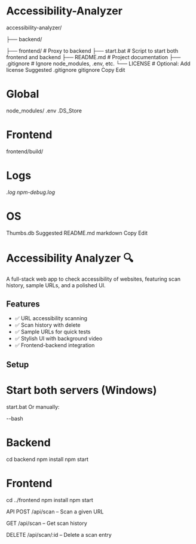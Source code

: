 # Accessibility-Analyzer

accessibility-analyzer/

├── backend/

├── frontend/
                                   # Proxy to backend
├── start.bat                    # Script to start both frontend and backend
├── README.md                    # Project documentation
├── .gitignore                   # Ignore node_modules, .env, etc.
└── LICENSE                      # Optional: Add license
Suggested .gitignore
gitignore
Copy
Edit
# Global
node_modules/
.env
.DS_Store

# Frontend
frontend/build/

# Logs
*.log
npm-debug.log*

# OS
Thumbs.db
Suggested README.md
markdown
Copy
Edit
# Accessibility Analyzer 🔍

A full-stack web app to check accessibility of websites, featuring scan history, sample URLs, and a polished UI.

## Features
- ✅ URL accessibility scanning
- ✅ Scan history with delete
- ✅ Sample URLs for quick tests
- ✅ Stylish UI with background video
- ✅ Frontend-backend integration

## Setup

# Start both servers (Windows)
start.bat
Or manually:


--bash
# Backend
cd backend
npm install
npm start

# Frontend
cd ../frontend
npm install
npm start


API
POST /api/scan – Scan a given URL

GET /api/scan – Get scan history

DELETE /api/scan/:id – Delete a scan entry

